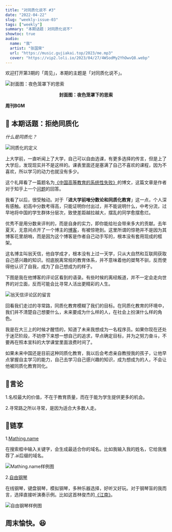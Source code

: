 ```yaml
---
title: "对同质化说不 #3"
date: "2022-04-22"
slug: "weekly-issue-03"
tags: ["weekly"]
summary: "本期话题：对同质化说不"
showtoc: true
audio:
  name: "我"
  artist: "张国荣"
  url: "https://music.gujiakai.top/2023/me.mp3"
  cover: "https://vip2.loli.io/2023/04/27/4WSodMy2YhOwvQ8.webp"
---
```



欢迎打开第3期的「周见」，本期的主题是「对同质化说不」。

![封面图：夜色笼罩下的思索](https://imgs.zhubai.love/d3a6813ee24643438c18757719f5a769.jpg)

<center><b>封面图：夜色笼罩下的思索</b></center>

**周刊BGM**

<div id="aplayer"></div>

## 📝 本期话题：拒绝同质化

*什么是同质化？*

![同质化的定义](https://imgs.zhubai.love/597f63b89e5449d38d2f9937369b488f.png)

上大学前，一直听闻上了大学，自己可以自由选课，有更多选择的传言，但是上了大学后，发现现实并不是这样的。课表里面还是塞满了自己不喜欢的课程，因为不喜欢，所以学习的动力也就没有多少。

这个礼拜看了一篇题名为[《中国高等教育的系统性失败》](http://huangxuan.me/2021/01/19/the-systematic-failure-of-higher-education-in-china/)的博文，这篇文章是作者对于知乎上一个[问题](https://www.zhihu.com/question/439622084/answer/1685314467)的回答。

我看了以后，很受触动。对于「**进大学前唯分数论和同质化教育**」这一点，个人深有感触。初高中分数考得高，只能证明你付出过，并不能说明什么，中考分流，过早地将中国的学生群体分层次，致使差距越拉越大，摆乱的同学愈摆愈烂。

优秀不是用分数来评判的，而是自身的实力，即你能给社会带来多大的贡献。去年夏天，无意间点开了一个博主的[博客](https://www.dandyweng.com/)，有被惊艳到。这里所谓的惊艳并不是因为其博客花里胡哨，而是因为这个博客是作者自己动手写的，根本没有套用现成的框架。

这名博主叫翁天信，他自学成才，根本没有上过一天学，只从大自然和互联网获取自己感兴趣的知识。彻底脱离常规的教育体系，并不意味着他的桀骜不驯，反而使得他认识了自我，成为了自己想成为的样子。

下图是我在他博客的评论区看到的语录。有些时候的离经叛道，并不一定会走向世界的对立面，反而可能会比寻常人活出更精彩的人生。

![翁天信评论区的留言](https://imgs.zhubai.love/3586f5b506944565b846b3729ca78895.png)

回看我们走过的寻常路，同质化教育模糊了我们的目标。在同质化教育的环境中，我们并不清楚自己想要什么，未来要成为什么样的人，在社会上扮演什么样的角色。

我是在大三上的时候才醒悟的，知道了未来我想成为一名程序员。如果你现在还处于迷茫阶段，不妨停下来想一想自己的追求，早点确定目标，并为之努力奋斗，不要再在照本宣科的大学课堂里面浪费时间了。

如果未来中国还是目前这种同质化教育，我以后会考虑亲自教授我的孩子，让他早点掌握自主学习的能力，自己去学习自己感兴趣的知识，成为想成为的人，不会让他被同质化教育同化。

## 📜言论

1.名校最大的价值，不在于教育质量，而在于能为学生提供更多的机会。

2.寻常路之所以寻常，是因为适合大多数人走。

## 🎇链享

1.[Mathing.name](https://matching.name/)

在搜索框中输入关键字，会生成最适合你的域名。比如我输入我的姓名，它给我推荐了.ai后缀的域名。

![Mathing.name样例图](https://imgs.zhubai.love/b95ced852816457893c90b798b4eef85.png)

2.[自由钢琴](https://www.autopiano.cn/)

在线钢琴，键盘钢琴，模拟钢琴，多种乐器选择，好听又好玩。对于钢琴盲的我而言，选择直接听演奏示例。比如这首林俊杰的[《江南》](https://www.autopiano.cn/midi/46812212798731)。

![自由钢琴样例图](https://imgs.zhubai.love/9ded9f5483c04f19bd750cd17af0d0d2.png)

## 周末愉快。😆
